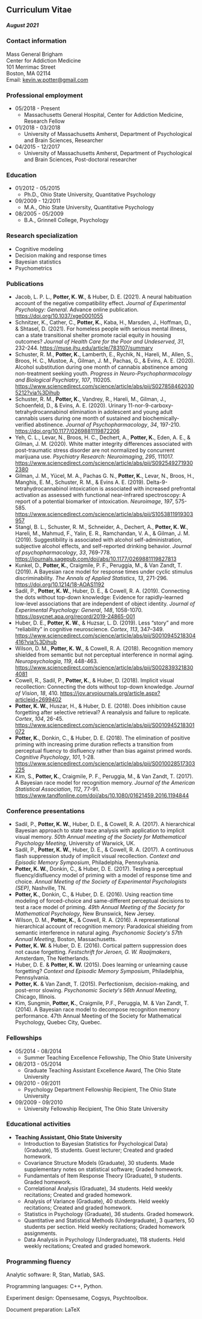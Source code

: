 ## Curriculum Vitae
##### August 2021

### Contact information

Mass General Brigham  
Center for Addiction Medicine  
101 Merrimac Street  
Boston, MA 02114  
Email: kevin.w.potter@gmail.com

### Professional employment

* 05/2018 - Present
    * Massachusetts General Hospital, Center for Addiction Medicine, Research Fellow
* 01/2018 - 03/2018
    * University of Massachusetts Amherst, Department of Psychological and Brain Sciences, Researcher
* 04/2015 - 12/2017
    * University of Massachusetts Amherst, Department of Psychological and Brain Sciences, Post-doctoral researcher

### Education

* 01/2012 - 05/2015
    * Ph.D., Ohio State University, Quantitative Psychology
* 09/2009 - 12/2011
    * M.A., Ohio State University, Quantitative Psychology
* 08/2005 - 05/2009
    * B.A., Grinnell College, Psychology

### Research specialization

* Cognitive modeling
* Decision making and response times
* Bayesian statistics
* Psychometrics

### Publications

* Jacob, L. P. L., __Potter, K. W.__, & Huber, D. E. (2021). A neural habituation account of the negative compatibility effect. *Journal of Experimental Psychology: General*. Advance online publication. https://doi.org/10.1037/xge0001055
* Schnitzer, K., Cather, C., __Potter, K.__, Kaba, H., Marsden, J., Hoffman, D., & Shtasel, D. (2021). For homeless people with serious mental illness, can a state transitional shelter promote racial equity in housing outcomes? *Journal of Health Care for the Poor and Undeserved*, *31*, 232-244. https://muse.jhu.edu/article/783107/summary
* Schuster, R. M., __Potter, K.__, Lamberth, E., Rychik, N., Hareli, M., Allen, S., Broos, H. C., Mustoe, A., Gilman, J. M., Pachas, G., & Evins, A. E. (2020). Alcohol substitution during one month of cannabis abstinence among non-treatment seeking youth. *Progress in Neuro-Psychopharmacology and Biological Psychiatry*, *107*, 110205. https://www.sciencedirect.com/science/article/abs/pii/S0278584620305212?via%3Dihub
* Schuster, R. M., __Potter, K.__, Vandrey, R., Hareli, M., Gilman, J., Schoenfeld, D., & Evins, A. E. (2020). Urinary 11-nor-9-carboxy-tetrahydrocannabinol elimination in adolescent and young adult cannabis users during one month of sustained and biochemically-verified abstinence. *Journal of Psychopharmacology*, *34*, 197-210. https://doi.org/10.1177/0269881119872206 
* Yeh, C. L., Levar, N., Broos, H. C., Dechert, A., __Potter, K.__, Eden, A. E., & Gilman, J. M. (2020). White matter integrity differences associated with post-traumatic stress disorder are not normalized by concurrent marijuana use. *Psychiatry Research: Neuroimaging*, *295*, 111017. https://www.sciencedirect.com/science/article/abs/pii/S0925492719302380
* Gilman, J. M., Yücel, M. A., Pachas G. N., __Potter, K.__, Levar, N., Broos, H., Manghis, E. M., Schuster, R. M., & Evins A. E. (2019). Delta-9-tetrahydrocannabinol intoxication is associated with increased prefrontal activation as assessed with functional near-infrared spectroscopy: A report of a potential biomarker of intoxication. *Neuroimage*, *197*, 575-585. https://www.sciencedirect.com/science/article/abs/pii/S1053811919303957
* Stangl, B. L., Schuster, R. M., Schneider, A., Dechert, A., __Potter, K. W.__, Hareli, M., Mahmud, F., Yalin, E. R., Ramchandan, V. A., & Gilman, J. M. (2019). Suggestibility is associated with alcohol self-administration, subjective alcohol effects, and self-reported drinking behavior. *Journal of psychopharmacology*, *33*, 769-778. https://journals.sagepub.com/doi/abs/10.1177/0269881119827813
* Kunkel, D., __Potter, K.__, Craigmile, P. F., Peruggia, M., & Van Zandt, T. (2019). A Bayesian race model for response times under cyclic stimulus discriminability. *The Annals of Applied Statistics*, *13*, 271-296. https://doi.org/10.1214/18-AOAS1192
* Sadil, P., __Potter, K. W.__, Huber, D. E., & Cowell, R. A. (2019). Connecting the dots without top-down knowledge: Evidence for rapidly-learned low-level associations that are independent of object identity. *Journal of Experimental Psychology: General*, *148*, 1058-1070. https://psycnet.apa.org/record/2019-24865-001
* Huber, D. E., __Potter, K. W.__, & Huzsar, L. D. (2019). Less “story” and more “reliability” in cognitive neuroscience. *Cortex*, *113*, 347–349. https://www.sciencedirect.com/science/article/abs/pii/S0010945218304416?via%3Dihub
* Wilson, D. M., __Potter, K. W.__, & Cowell, R. A. (2018). Recognition memory shielded from semantic but not perceptual interference in normal aging. *Neuropsychologia*, *119*, 448-463. https://www.sciencedirect.com/science/article/abs/pii/S0028393218304081
* Cowell, R., Sadil, P., __Potter, K.__, & Huber, D. (2018). Implicit visual recollection: Connecting the dots without top-down knowledge. *Journal of Vision*, *18*, 410. https://jov.arvojournals.org/article.aspx?articleid=2699402
* __Potter, K. W.__, Huszar, H., & Huber, D. E. (2018). Does inhibition cause forgetting after selective retrieval? A reanalysis and failure to replicate. *Cortex*, *104*, 26-45. https://www.sciencedirect.com/science/article/abs/pii/S0010945218301072
* __Potter, K.__, Donkin, C., & Huber, D. E. (2018). The elimination of positive priming with increasing prime duration reflects a transition from perceptual fluency to disfluency rather than bias against primed words. *Cognitive Psychology*, *101*, 1-28. https://www.sciencedirect.com/science/article/abs/pii/S0010028517303225
* Kim, S., __Potter, K.__, Craigmile, P. F., Peruggia, M., & Van Zandt, T. (2017). A Bayesian race model for recognition memory. *Journal of the American Statistical Association*, *112*, 77-91. https://www.tandfonline.com/doi/abs/10.1080/01621459.2016.1194844


### Conference presentations

* Sadil, P., __Potter, K. W.__, Huber, D. E., & Cowell, R. A. (2017). A hierarchical Bayesian approach to state trace analysis with application to implicit visual memory. *50th Annual meeting of the Society for Mathematical Psychology Meeting*, University of Warwick, UK.
* Sadil, P., __Potter, K. W.__, Huber, D. E., & Cowell, R. A. (2017). A continuous flash suppression study of implicit visual recollection. *Context and Episodic Memory Symposium*, Philadelphia, Pennsylvania.
* __Potter, K. W.__, Donkin, C., & Huber, D. E. (2017). Testing a perceptual fluency/disfluency model of priming with a model of response time and choice. *Annual Meeting of the Society of Experimental Psychologists (SEP)*, Nashville, TN.
* __Potter, K.__, Donkin, C., & Huber, D. E. (2016).  Using reaction time modeling of forced-choice and same-different perceptual decisions to test a race model of priming. *49th Annual Meeting of the Society for Mathematical Psychology*, New Brunswick, New Jersey.
* Wilson, D. M., __Potter, K.__, & Cowell, R. A. (2016). A representational hierarchical account of recognition memory: Paradoxical shielding from semantic interference in natural aging. *Psychonomic Society's 57th Annual Meeting*, Boston, Massachusetts.
* __Potter, K. W.__ & Huber, D. E. (2016). Cortical pattern suppression does not cause forgetting. *Festschrift for Jeroen, G. W. Raaijmakers*, Amsterdam, The Netherlands.
* Huber, D. E. & __Potter, K. W.__ (2015). Does learning or unlearning cause forgetting? *Context and Episodic Memory Symposium*, Philadelphia, Pennsylvania.
* __Potter, K.__ & Van Zandt, T. (2015). Perfectionism, decision-making, and post-error slowing. *Psychonomic Society's 56th Annual Meeting*, Chicago, Illinois.
* Kim, Sungmin, __Potter, K.__, Craigmile, P.F., Peruggia, M. & Van Zandt, T. (2014).  A Bayesian race model to decompose recognition memory performance.  47th Annual Meeting of the Society for Mathematical Psychology, Quebec City, Quebec.


### Fellowships

* 05/2014 - 08/2014
  * Summer Teaching Excellence Fellowship, The Ohio State University
* 08/2013 - 05/2014
  * Graduate Teaching Assistant Excellence Award, The Ohio State University
* 09/2010 - 09/2011
  * Psychology Department Fellowship Recipient, The Ohio State University
* 09/2009 - 09/2010
  * University Fellowship Recipient, The Ohio State University

### Educational activities

* __Teaching Assistant, Ohio State University__
  + Introduction to Bayesian Statistics for Psychological Data} (Graduate), 15 students. Guest lecturer; Created and graded homework.
  + Covariance Structure Models (Graduate), 30 students. Made supplementary notes on statistical software; Graded homework.
  + Fundamentals of Item Response Theory (Graduate), 9 students. Graded homework.
  + Correlational Analysis (Graduate), 34 students. Held weekly recitations; Created and graded homework.
  + Analysis of Variance (Graduate), 40 students. Held weekly recitations; Created and graded homework.
  + Statistics in Psychology (Graduate), 36 students. Graded homework.
  + Quantitative and Statistical Methods (Undergraduate), 3 quarters, 50 students per section. Held weekly recitations; Graded homework assignments.
  + Data Analysis in Psychology (Undergraduate), 118 students. Held weekly recitations; Created and graded homework.


### Programming fluency

Analytic software: R, Stan, Matlab, SAS.

Programming languages: C++, Python.

Experiment design: Opensesame, Cogsys, Psychtoolbox.

Document preparation: LaTeX

